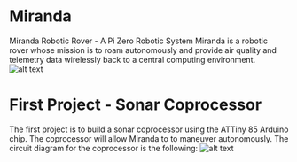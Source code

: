 # Miranda
Miranda Robotic Rover - A Pi Zero Robotic System 
Miranda is a robotic rover whose mission is to roam autonomously and provide air quality and telemetry 
data wirelessly back to a central computing environment.
![alt text](https://user-images.githubusercontent.com/21957723/40286460-f16b2e14-5c5b-11e8-893d-f2adb5bb0ac9.JPG)
# First Project - Sonar Coprocessor 
The first project is to build a sonar coprocessor using the ATTiny 85 Arduino chip.  The coprocessor will allow Miranda
to to maneuver autonomously.  The circuit diagram for the coprocessor is the following:
![alt text](https://user-images.githubusercontent.com/21957723/40286680-743c9980-5c5d-11e8-9346-59b4fcad6248.png)

